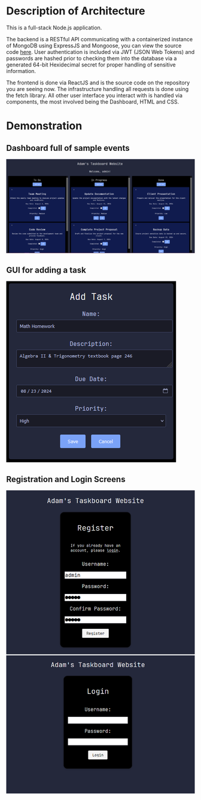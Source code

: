 # Description of Architecture
This is a full-stack Node.js application. 

The backend is a RESTful API communicating with a containerized instance of MongoDB using ExpressJS and Mongoose, you can view the source code [here](https://github.com/attiaa1/taskboard-api). User authentication is included via JWT (JSON Web Tokens) and passwords are hashed prior to checking them into the database via a generated 64-bit Hexidecimal secret for proper handling of sensitive information.  

The frontend is done via ReactJS and is the source code on the repository you are seeing now. The infrastructure handling all requests is done using the fetch library. All other user interface you interact with is handled via components, the most involved being the Dashboard, HTML and CSS.  

# Demonstration
## Dashboard full of sample events
![populated dashboard for user 'admin'](./src/assets/dashboard_task_gui.png)

## GUI for adding a task
![overlay popup for adding task to any column](./src/assets/dashboard_add_task.png)

## Registration and Login Screens
![registration and landing page](./src/assets/dashboard_registration.png)
![login page](./src/assets/dashboard_login.png)
